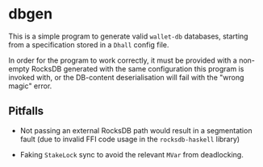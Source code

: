 # dbgen

This is a simple program to generate valid `wallet-db` databases, starting from a specification
stored in a `Dhall` config file.

In order for the program to work correctly, it must be provided with a non-empty RocksDB generated
with the same configuration this program is invoked with, or the DB-content deserialisation will
fail with the "wrong magic" error.

## Pitfalls

- Not passing an external RocksDB path would result in a segmentation fault (due to invalid FFI code
  usage in the `rocksdb-haskell` library)

- Faking `StakeLock` sync to avoid the relevant `MVar` from deadlocking.
